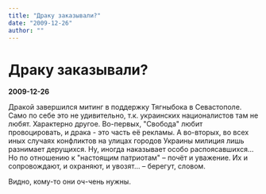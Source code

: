 ```yaml
---
title: "Драку заказывали?"
date: "2009-12-26"
author: ""
---
```


# Драку заказывали?

**2009-12-26** 

Дракой завершился митинг в поддержку Тягныбока в Севастополе. Само по себе это не удивительно, т.к. украинских националистов там не любят. Характерно другое. Во-первых, "Свобода" любит провоцировать, и драка - это часть её рекламы. А во-вторых, во всех иных случаях конфликтов на улицах городов Украины милиция лишь разнимает дерущихся. Ну, иногда наказывает особо распоясавшихся... Но по отношению к "настоящим патриотам" – почёт и уважение. Их и сопровождают, и охраняют, и увозят… – берегут, словом. 

Видно, кому-то они оч-чень нужны.